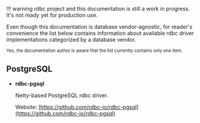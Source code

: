 <!---
 ! Copyright 2016-2017 rdbc contributors
 !
 ! Licensed under the Apache License, Version 2.0 (the "License");
 ! you may not use this file except in compliance with the License.
 ! You may obtain a copy of the License at
 !
 !     http://www.apache.org/licenses/LICENSE-2.0
 !
 ! Unless required by applicable law or agreed to in writing, software
 ! distributed under the License is distributed on an "AS IS" BASIS,
 ! WITHOUT WARRANTIES OR CONDITIONS OF ANY KIND, either express or implied.
 ! See the License for the specific language governing permissions and
 ! limitations under the License. 
 -->
!!! warning
    rdbc project and this documentation is still a work in progress.
    It's not ready yet for production use.

Even though this documentation is database vendor-agnostic, for reader's
convenience the list below contains information about available rdbc driver
implementations categorized by a database vendor.

<small>Yes, the documentation author is aware that the list currently contains only one item.</small>

## PostgreSQL

*    **rdbc-pgsql**

     Netty-based PostgreSQL rdbc driver.
   
     Website: [https://github.com/rdbc-io/rdbc-pgsql](https://github.com/rdbc-io/rdbc-pgsql)
